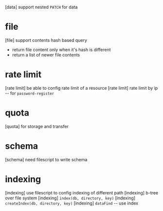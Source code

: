 [data] support nested `PATCH` for data

# file

[file] support contents hash based query

- return file content only when it's hash is different
- return a list of newer file contents

# rate limit

[rate limit] be able to config rate limit of a resource
[rate limit] rate limit by ip -- for `password-register`

# quota

[quota] for storage and transfer

# schema

[schema] need filescript to write schema

# indexing

[indexing] use filescript to config indexing of different path
[indexing] b-tree over file system
[indexing] `index(db, directory, key)`
[indexing] `createIndex(db, directory, key)`
[indexing] `dataFind` -- use index
